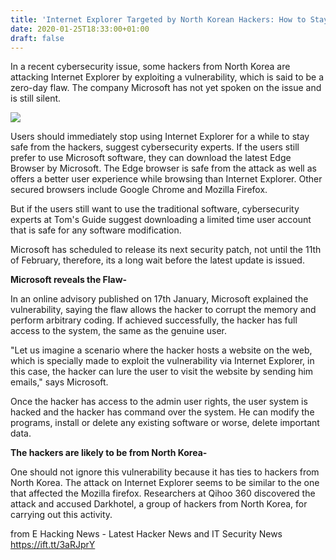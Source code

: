 ```yaml
---
title: 'Internet Explorer Targeted by North Korean Hackers: How to Stay Safe?'
date: 2020-01-25T18:33:00+01:00
draft: false
---
```


  

In a recent cybersecurity issue, some hackers from North Korea are attacking Internet Explorer by exploiting a vulnerability, which is said to be a zero-day flaw. The company Microsoft has not yet spoken on the issue and is still silent. 

  

[![](https://1.bp.blogspot.com/-cQXXmtXXj8o/Xix2Nnct9KI/AAAAAAAAAgA/zs55UdBFT2kC7snqCDPlwgd0yJs4cNgOACLcBGAsYHQ/s640/internet-explorer-2815927_1280.jpg)](https://1.bp.blogspot.com/-cQXXmtXXj8o/Xix2Nnct9KI/AAAAAAAAAgA/zs55UdBFT2kC7snqCDPlwgd0yJs4cNgOACLcBGAsYHQ/s1600/internet-explorer-2815927_1280.jpg)

  

  

Users should immediately stop using Internet Explorer for a while to stay safe from the hackers, suggest cybersecurity experts. If the users still prefer to use Microsoft software, they can download the latest Edge Browser by Microsoft. The Edge browser is safe from the attack as well as offers a better user experience while browsing than Internet Explorer. Other secured browsers include Google Chrome and Mozilla Firefox.

  

But if the users still want to use the traditional software, cybersecurity experts at Tom's Guide suggest downloading a limited time user account that is safe for any software modification.  
  

Microsoft has scheduled to release its next security patch, not until the 11th of February, therefore, its a long wait before the latest update is issued.

  

**Microsoft reveals the Flaw-**  

In an online advisory published on 17th January, Microsoft explained the vulnerability, saying the flaw allows the hacker to corrupt the memory and perform arbitrary coding. If achieved successfully, the hacker has full access to the system, the same as the genuine user.

  

"Let us imagine a scenario where the hacker hosts a website on the web, which is specially made to exploit the vulnerability via Internet Explorer, in this case, the hacker can lure the user to visit the website by sending him emails," says Microsoft.

  

Once the hacker has access to the admin user rights, the user system is hacked and the hacker has command over the system. He can modify the programs, install or delete any existing software or worse, delete important data.

  

**The hackers are likely to be from North Korea-**  

One should not ignore this vulnerability because it has ties to hackers from North Korea. The attack on Internet Explorer seems to be similar to the one that affected the Mozilla firefox. Researchers at Qihoo 360 discovered the attack and accused Darkhotel, a group of hackers from North Korea, for carrying out this activity.

  
  
from E Hacking News - Latest Hacker News and IT Security News https://ift.tt/3aRJprY